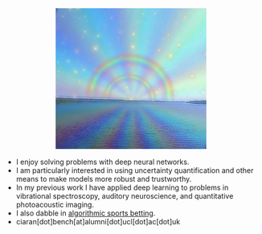 <div align="center">
  <img src="readme.jpg" width="300">
</div>

<ul>
<li>I enjoy solving problems with deep neural networks.</li>
<li>I am particularly interested in using uncertainty quantification and other means to make models more robust and trustworthy.</li>
<li>In my previous work I have applied deep learning to problems in vibrational spectroscopy, auditory neuroscience, and quantitative photoacoustic imaging.</li>
<li> I also dabble in <a href="http://ufc-fight-predictor.com/">algorithmic sports betting</a>.</li>
<li>ciaran[dot]bench[at]alumni[dot]ucl[dot]ac[dot]uk</li>
</ul>



